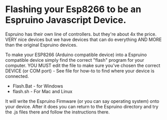 # Flashing your Esp8266 to be an Espruino Javascript Device.

Espruino has their own line of controllers. but they're about 4x the price. VERY nice devices but we have devices that can do everything AND MORE than the original Espruino devices.

To make your ESP8266 (Arduino compatible device) into a Espruino compatible device simply find the correct "flash" program for your computer. YOU MUST edit the file to make sure you've chosen the correct DEVICE (or COM port) - See file for how-to to find where your device is connected.

- Flash.Bat - for Windows 
- flash.sh - For Mac and Linux 

It will write the Espruino Firmware (or you can say operating system) onto your device. After it does you can return to the Espruino directory and try the .js files there and follow the instructions there.